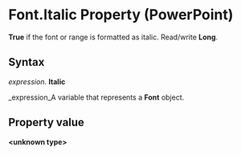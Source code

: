 
# Font.Italic Property (PowerPoint)

 **True** if the font or range is formatted as italic. Read/write **Long**.


## Syntax

 _expression_. **Italic**

 _expression_A variable that represents a  **Font** object.


## Property value

 **&lt;unknown type&gt;**

